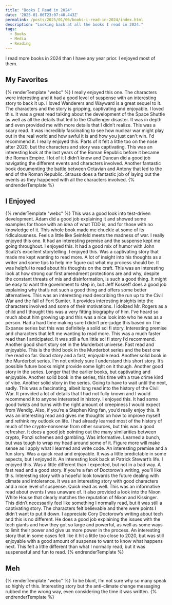 ```yaml
---
title: "Books I Read in 2024"
date: '2025-01-06T23:07:40.443Z'
permalink: /posts/2025/01/06/books-i-read-in-2024/index.html
description: "Looking back at all the books I read in 2024."
tags:
  - Books
  - Media
  - Reading
---
```


I read more books in 2024 than I have any year prior. I enjoyed most of them.
<!-- excerpt -->

## My Favorites

{% renderTemplate "webc" %}
<media-box title="Wanderers" author="Chuck Wendig" link="https://bookshop.org/p/books/wanderers-chuck-wendig/11314587?ean=9780399182129" image="https://i.postimg.cc/KvtWvfkk/wanderers.jpg" platform="paperback" rating="5">I really enjoyed this one. The characters were interesting and it had a good level of suspense with an interesting story to back it up.</media-box>
<media-box title="Wayward" author="Chuck Wendig" link="https://bookshop.org/p/books/wayward-chuck-wendig/17746477?ean=9780593158791" image="https://i.postimg.cc/Pfgcj9xn/wayward.jpg" platform="paperback" rating="5">I loved Wanderers and Wayward is a great sequel to it. The characters and the story is gripping, captivating and enjoyable.</media-box>
<media-box title="Challenger" author="Adam Higginbotham" link="https://bookshop.org/p/books/challenger-an-american-tragedy-adam-higginbotham/20712668?ean=9781982176617" image="https://i.postimg.cc/3JLQhKg2/challenger-adam-higginbotham.jpg" platform="hardcover" rating="5">I loved this. It was a great read talking about the development of the Space Shuttle as well as all the details that led to the Challenger disaster. It was in depth and even provided me with more details that I didn’t realize.</media-box>
<media-box title="Nuclear War" author="Annie Jacobsen" link="https://bookshop.org/p/books/nuclear-war-a-scenario-annie-jacobsen/20335598?ean=9780593476093" image="https://i.postimg.cc/kG7B69nz/nuclear-war-a-scenario.jpg" platform="audiobook" rating="5">This was a scary read. It was incredibly fascinating to see how nuclear war might play out in the real world and how awful it is and how you just can't win. I'd recommend it.</media-box>
<media-box title="The Stand" author="Stephen King" link="https://bookshop.org/p/books/the-stand-stephen-king/8197596?ean=9780307947307" image="https://i.postimg.cc/hvrBP0L5/the-stand.jpg" platform="paperback" rating="5">I really enjoyed this. Parts of it felt a little too on the nose after 2020, but the characters and story was captivating.</media-box>
<media-box title="The Storm Before the Storm" author="Mike Duncan" link="https://bookshop.org/p/books/the-storm-before-the-storm-the-beginning-of-the-end-of-the-roman-republic-mike-duncan/7215014?ean=9781541724037" image="https://i.postimg.cc/TwWvJMC3/storm-before-the-storm.jpg" platform="paperback" rating="4">This was an interesting look at the last years of the Roman Republic before it became the Roman Empire. I lot of it I didn’t know and Duncan did a good job navigating the different events and characters involved.</media-box>
<media-box title="The War That Made the Roman Empire" author="Barry Strauss" link="https://bookshop.org/p/books/the-war-that-made-the-roman-empire-antony-cleopatra-and-octavian-at-actium-barry-strauss/18576030?ean=9781982116682" image="https://i.postimg.cc/NFqqNJz7/war-made-roman-empire.jpg" platform="paperback" rating="4">Another fantastic book documenting the battle between Octavian and Antony that led to the end of the Roman Republic. Strauss does a fantastic job of laying out the events as they happened with all the characters involved.</media-box>
{% endrenderTemplate %}

## I Enjoyed

{% renderTemplate "webc" %}
<media-box title="Pragmatic Test-Driven Development in C# and .NET" author="Adam Tibi" link="https://bookshop.org/p/books/pragmatic-test-driven-development-in-c-and-net-write-loosely-coupled-documented-and-high-quality-code-with-ddd-using-familiar-tools-and-libraries/18917559?ean=9781803230191" image="https://i.postimg.cc/bwbYBxpB/pragmatic-test-driven-dev.jpg" platform="paperback" rating="4">This was a good look into test-driven development. Adam did a good job explaining it and showed some examples for those with an idea of what TDD is, and for those with no knowledge of it.</media-box>
<media-box title="Catch-22" author="Joseph Heller" link="https://bookshop.org/p/books/catch-22-joseph-heller/7060234?ean=9781451626650" image="https://i.postimg.cc/jq7fykFp/catch-22.jpg" platform="ebook" rating="4">This whole book made me chuckle at some of its ridiculousness. Feels a little like Seinfeld meets the madness of war.</media-box>
<media-box title="11/22/63" author="Stephen King" link="https://bookshop.org/p/books/11-22-63-stephen-king/7060372?ean=9781451627299" image="https://i.postimg.cc/HnpL60Nc/112263.jpg" platform="paperback" rating="4">I really enjoyed this one. It had an interesting premise and the suspense kept me going throughout.</media-box>
<media-box title="The Android’s Dream" author="John Scalzi" link="https://bookshop.org/p/books/the-android-s-dream-john-scalzi/7103015?ean=9781250174758" image="https://i.postimg.cc/jj7C2SN5/androids-dream.jpg" platform="paperback" rating="4">I enjoyed this. It had a good mix of humor with John Scalzi’s excellent storytelling.</media-box>
<media-box title="Under the Dome" author="Stephen King" link="https://bookshop.org/p/books/under-the-dome-stephen-king/10569164?ean=9781439149034" image="https://i.postimg.cc/cHGCnGMc/under-the-dome.jpg" platform="paperback" rating="4">I enjoyed this. Was a captivating story that made me kept wanting to read more.</media-box>
<media-box title="Gentle Writing Advice" author="Chuck Wendig" link="https://bookshop.org/p/books/gentle-writing-advice-how-to-be-a-writer-without-destroying-yourself-chuck-wendig/18825636?ean=9781440301209" image="https://i.postimg.cc/dt5MPrLG/chuck-wendig-gentle-writing-advice.jpg" platform="paperback" rating="4">A lot of insight into his thoughts as a writer and some tips to help me figure out what my process should be. It was helpful to read about his thoughts on the craft.</media-box>
<media-box title="Liar in a Crowded Theater" author="Jeff Kosseff" link="https://bookshop.org/p/books/liar-in-a-crowded-theater-freedom-of-speech-in-a-world-of-misinformation-jeff-kosseff/19780472?ean=9781421447322" image="https://i.postimg.cc/RZT2zd36/liar-in-a-crowded-theater.jpg" platform="hardcover" rating="4">This was an interesting look at how strong our first amendment protections are and why, despite the constant threats of mis and disinformation, is such a good thing. It might be easy to want the government to step in, but Jeff Kosseff does a good job explaining why that’s not such a good thing and offers some better alternatives.</media-box>
<media-box title="The Demon of Unrest" author="Erik Larson" link="https://bookshop.org/p/books/the-demon-of-unrest-a-saga-of-hubris-heartbreak-and-heroism-at-the-dawn-of-the-civil-war-erik-larson/20335359" image="https://i.postimg.cc/DzzqQJ6r/demon-of-unrest.jpg" platform="hardcover" rating="4">This was an interesting read describing the run up to the Civil War and the fall of Fort Sumter. It provides interesting insights into the characters involved and some of their motivations.</media-box>
<media-box title="The Good Neighbor" author="Maxwell King" link="https://bookshop.org/books/the-good-neighbor-the-life-and-work-of-fred-rogers-9781419735165/9781419735165" image="https://i.postimg.cc/8k0qg1Hv/the-good-neighbor.jpg" platform="ebook" rating="4">I idolized Mr. Rogers as a child and I thought this was a very fitting biography of him. I’ve heard so much about him growing up and this was a nice look into who he was as a person.</media-box>
<media-box title="The Mercy of Gods" author="James S.A. Corey" link="https://bookshop.org/p/books/the-mercy-of-gods-james-s-a-corey/20886313?ean=9780316525572" image="https://i.postimg.cc/YChy5wPw/the-mercy-of-gods.jpg" platform="hardcover" rating="4">Had a hard time making sure I didn’t pre-judge this based on The Expanse series but this was definitely a solid sci fi story. Interesting premise and characters that left me wanting to read more.</media-box>
<media-box title="All Systems Red" author="Martha Wells" link="https://bookshop.org/p/books/all-systems-red-martha-wells/7104100" image="https://i.postimg.cc/YCd5PBQT/all-systems-red.jpg" platform="ebook" rating="3">This was a much faster read than I anticipated. It was still a fun little sci fi story I’d recommend.</media-box>
<media-box title="Artificial Condition" author="Martha Wells" link="https://bookshop.org/p/books/artificial-condition-martha-wells/9858231" image="https://i.postimg.cc/bJWFYg3T/artificial-condition.jpg" platform="ebook" rating="4">Another good short story set in the Murderbot universe. Fast read and enjoyable.</media-box>
<media-box title="Rogue Protocol" author="Martha Wells" link="https://bookshop.org/p/books/rogue-protocol-martha-wells/9861886" image="https://i.postimg.cc/0yPXNbdL/rogue-protocol.jpg" platform="ebook" rating="4">This is the third book in the Murderbot series and the best one I’ve read so far. Good story and a fast, enjoyable read.</media-box>
<media-box title="Exit Strategy" author="Martha Wells" link="https://bookshop.org/p/books/exit-strategy-martha-wells/9861961" image="https://i.postimg.cc/c1tbkqL5/exit-strategy.jpg" platform="ebook" rating="4">Another solid book in the Murderbot series.</media-box>
<media-box title="Home" author="Martha Wells" link="https://us.macmillan.com/books/9781250838865/homehabitatrangenicheterritory" image="https://i.postimg.cc/mDxMxMq2/martha-wells-home.jpg" platform="ebook" rating="3">I’m not entirely sure I understand this short story. It’s possible future books might provide some light on it though.</media-box>
<media-box title="Network Effect" author="Martha Wells" link="https://bookshop.org/p/books/network-effect-a-murderbot-novel-martha-wells/13296841" image="https://i.postimg.cc/PJDVCD7k/network-effect.jpg" platform="ebook" rating="4">Another good story in the series. Longer that the earlier books, but captivating and enjoyable.</media-box>
<media-box title="Fugitive Telemetry" author="Martha Wells" link="https://bookshop.org/p/books/fugitive-telemetry-martha-wells/14596858" image="https://i.postimg.cc/vHWSMW9r/fugitive-telemetry.jpg" platform="ebook" rating="4">Another solid book in the series, this time with a true crime kind of vibe.</media-box>
<media-box title="System Collapse" author="Martha Wells" link="https://bookshop.org/p/books/system-collapse-martha-wells/19538545" image="https://i.postimg.cc/g2sSLmgr/system-collapse.jpg" platform="ebook" rating="4">Another solid story in the series. Going to have to wait until the next, sadly.</media-box>
<media-box title="Battle Cry of Freedom" author="James M. McPherson" link="https://bookshop.org/p/books/battle-cry-of-freedom-the-civil-war-era-james-m-mcpherson/7413205?ean=9780195168952" image="https://i.postimg.cc/TPQzxnz7/battlecry-of-freedom.jpg" platform="ebook" rating="4">This was a fascinating, albeit long read into the history of the Civil War. It provided a lot of details that I had not fully known and I would recommend it to anyone interested in history.</media-box>
<media-box title="The Book of Accidents" author="Chuck Wendig" link="https://bookshop.org/p/books/the-book-of-accidents-chuck-wendig/15648326?ean=9780399182150" image="https://i.postimg.cc/RVCx23nM/the-book-of-accidents.jpg" platform="paperback" rating="4">I enjoyed this. It had some good twists and turns with the right amount of creepiness I would expect from Wendig. Also, if you’re a Stephen King fan, you’d really enjoy this.</media-box>
<media-box title="Grit" author="Angela Duckworth" link="https://bookshop.org/p/books/grit-the-power-of-passion-and-perseverance-angela-duckworth/6700116?ean=9781501111112" image="https://i.postimg.cc/W4yPZbmy/grit.jpg" platform="paperback" rating="3">It was an interesting read and gives me thoughts on how to improve myself and rethink my outlook on life.</media-box>
<media-box title="Easy Money" author="Ben McKenzie" link="https://bookshop.org/p/books/easy-money-cryptocurrency-casino-capitalism-and-the-golden-age-of-fraud-jacob-silverman/18699362?ean=9781419766398" image="https://i.postimg.cc/fTVRx4FZ/easy-money.jpg" platform="hardcover" rating="3">I had already learned most of the history of much of the crypto-nonsense from other sources, but this was a good refresher. It does a good job pointing out the many similarities between crypto, Ponzi schemes and gambling.</media-box>
<media-box title="Parallel Programming and Concurrency with C# 10 and .NET 6" author="Alvin Ashcraft" link="https://bookshop.org/p/books/parallel-programming-and-concurrency-with-c-10-and-net-6-a-modern-approach-to-building-faster-more-responsive-and-asynchronous-net-applications-alvin-/18757208?ean=9781803243672" image="https://i.postimg.cc/DzTfkSzy/parallel-programming-and-concurrency.jpg" platform="paperback" rating="3">Was informative. Learned a bunch, but was tough to wrap my head around some of it. Figure more will make sense as I apply what I learned and write code.</media-box>
<media-box title="Sea of Tranquility" author="Emily St. John Mandel" link="https://bookshop.org/p/books/sea-of-tranquility-emily-st-john-mandel/17768221?ean=9780593466735" image="https://i.postimg.cc/sDbDm6dW/sea-of-tranquility.jpg" platform="hardcover" rating="3">An interesting premise and a fun story. Was a quick read and enjoyable.</media-box>
<media-box title="Salem's Lot" author="Stephen King" link="https://bookshop.org/books/salem-s-lot/9780307743671" image="https://i.postimg.cc/7L4cvZnL/salems-lot.jpg" platform="paperback" rating="3">It was a little predictable in some aspects, but I enjoyed it.</media-box>
<media-box title="Making It So" author="Patrick Stewart" link="https://bookshop.org/p/books/making-it-so-a-memoir-patrick-stewart/19811025?ean=9781982167738" image="https://i.postimg.cc/cLjrdnv2/making-it-so.jpg" platform="hardcover" rating="3">An interesting look back at Patrick Stewart’s life.</media-box>
<media-box title="Holly" author="Stephen King" link="https://bookshop.org/p/books/holly-stephen-king/19655404?ean=9781668016138" image="https://i.postimg.cc/kGfgz6rj/holly.jpg" platform="hardcover" rating="3">I enjoyed this. Was a little different than I expected, but not in a bad way.</media-box>
<media-box title="Red Team Blues" author="Cory Doctorow" link="https://bookshop.org/p/books/red-team-blues-cory-doctorow/18693516?ean=9781250865847" image="https://i.postimg.cc/C1ZLXbYX/cory-doctorow-red-team-blues.jpg" platform="ebook" rating="3">A fast read and a good story. If you’re a fan of Doctorow’s writing, you’ll like this.</media-box>
<media-box title="Lost Cause" author="Cory Doctorow" link="https://bookshop.org/book/9781250865939" image="https://i.postimg.cc/3RPJTWxR/cory-doctorow-lost-cause.jpg" platform="ebook" rating="3">Interesting story with a hopeful look towards the future dealing with climate and intolerance.</media-box>
<media-box title="The Bezzle" author="Cory Doctorow" link="https://bookshop.org/p/books/the-bezzle-a-martin-hench-novel-cory-doctorow/20001531" image="https://i.postimg.cc/kGKMX92y/cory-doctorow-the-bezzle.jpg" platform="hardcover" rating="3">It was an interesting story with good characters and a nice level of suspense. Quick read as well.</media-box>
<media-box title="The Blood Telegram" author="Gary J. Bass" link="https://bookshop.org/p/books/the-blood-telegram-nixon-kissinger-and-a-forgotten-genocide-gary-j-bass/9789502?ean=9780307744623" image="https://i.postimg.cc/zGN4M6fY/the-blood-telegram.jpg" platform="hardcover" rating="3">This was an informative read about events I was unaware of. It also provided a look into the Nixon White House that clearly matches the reputation of Nixon and Kissinger.</media-box>
<media-box title="The Firm" author="John Grisham" link="https://bookshop.org/p/books/the-firm-john-grisham/7309328?ean=9780385319058" image="https://i.postimg.cc/02X8mG0K/john-grisham-the-firm.jpg" platform="ebook" rating="3">This didn’t necessarily feel like something I normally read, but it was still a captivating story. The characters felt believable and there were points I didn’t want to put it down.</media-box>
<media-box title="The Internet Con" author="Cory Doctorow" link="https://bookshop.org/p/books/the-internet-con-how-to-seize-the-means-of-computation-cory-doctorow/18771891?ean=9781804291245" image="https://i.postimg.cc/6Q5g6ZRH/the-internet-con.jpg" platform="hardcover" rating="3">I appreciate Cory Doctorow’s writing about tech and this is no different. He does a good job explaining the issues with the tech giants and how they got so large and powerful, as well as some ways to limit their power and give us more power in the process.</media-box>
<media-box title="Station Eleven" author="Emily St. John Mandel" link="https://bookshop.org/p/books/station-eleven-emily-st-john-mandel/586327?ean=9780804172448" image="https://i.postimg.cc/pTDHxysT/station-eleven.jpg" platform="ebook" rating="3">An interesting story that in some cases felt like it hit a little too close to 2020, but was still enjoyable with a good amount of suspense to want to know what happens next.</media-box>
<media-box title="Zero Days" author="Ruth Ware" link="https://bookshop.org/p/books/zero-days/18899219" image="https://i.postimg.cc/L5w7tTXD/zero-days.jpg" platform="ebook" rating="3">This felt a little different than what I normally read, but it was suspenseful and fun to read.</media-box>
{% endrenderTemplate %}

## Meh

{% renderTemplate "webc" %}
<media-box title="Starship Troopers" author="Robert A. Heinlein" link="https://bookshop.org/p/books/starship-troopers-robert-a-heinlein/15024441?ean=9780441014101" image="https://i.postimg.cc/xCGCGp6V/starship-troopers.jpg" platform="paperback" rating="2">To be blunt, I’m not sure why so many speak so highly of this.</media-box>
<media-box title="State of Fear" author="Michael Crichton" link="https://bookshop.org/p/books/state-of-fear-michael-crichton/6431901?ean=9780061782664" image="https://i.postimg.cc/QdVFLbdc/state-of-fear.jpg" platform="paperback" rating="2">Interesting story but the anti-climate change messaging rubbed me the wrong way, even considering the time it was written.</media-box>
{% endrenderTemplate %}
